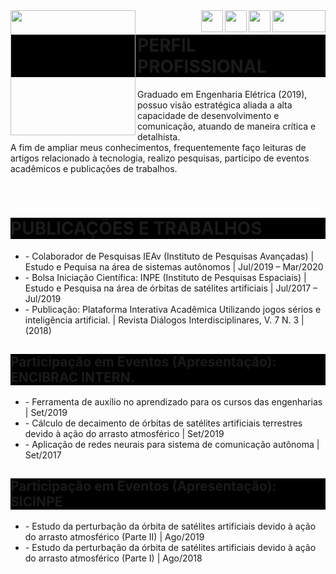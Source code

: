 
<html>
  <head>
  </head>
  <body>
    <img align="left" width="200" height="200" src="https://avatars2.githubusercontent.com/u/59963253?s=460&amp;u=7323bedc1340e20783e611ce1f8061503281255f&amp;v=4">
    <div id="contato" style="background-color:grey;">
      <a href="mailto:rodolfoshimotsu@gmail.com?subject=contato_curriculo">
        <img align="right" width="85" height="35" src="https://ssl.gstatic.com/ui/v1/icons/mail/rfr/logo_gmail_lockup_default_1x.png"><a/>
      <a href="https://www.facebook.com/slyu89/">
        <img align="right" width="35" height="35" src="https://facebookbrand.com/wp-content/uploads/2019/04/f_logo_RGB-Hex-Blue_512.png?w=512&amp;h=512"><a/>
      <a href="https://www.linkedin.com/in/rodolfo-lyu-shimotsu-127860179/">
        <img align="right" width="35" height="35" src="https://content.linkedin.com/content/dam/me/business/en-us/amp/brand-site/v2/bg/LI-Bug.svg.original.svg"><a/>
      <a href="https://github.com/shimotsulyu">
        <img align="right" width="35" height="35" src="https://github.githubassets.com/images/modules/logos_page/GitHub-Mark.png"><a/>
    </div>
    <h1 style="background-color:black;">PERFIL PROFISSIONAL</h1>
    <p>Graduado em Engenharia Elétrica (2019), possuo visão estratégica aliada a alta capacidade de desenvolvimento e comunicação, atuando de maneira crítica e detalhista.<br>A fim de ampliar meus conhecimentos, frequentemente faço leituras de artigos relacionado à tecnologia, realizo pesquisas, participo de eventos acadêmicos e publicações de trabalhos.</p>
    <br clear="both"/>
    <h1 style="background-color:black;">PUBLICAÇÕES E TRABALHOS</h1>
    <ul>
      <li>- Colaborador de Pesquisas IEAv (Instituto de Pesquisas Avançadas) | Estudo e Pequisa na área de sistemas autônomos | Jul/2019 – Mar/2020</li>
      <li>- Bolsa Iniciação Científica: INPE (Instituto de Pesquisas Espaciais) | Estudo e Pesquisa na área de órbitas de satélites artificiais | Jul/2017 – Jul/2019</li>
      <li>- Publicação: Plataforma Interativa Acadêmica Utilizando jogos sérios e inteligência artificial. | Revista Diálogos Interdisciplinares, V. 7 N. 3 | (2018)</li>
    </ul>
    <h2 style="background-color:black;">Participação em Eventos (Apresentação): ENCIBRAC INTERN.</h2>
    <ul>
      <li>- Ferramenta de auxílio no aprendizado para os cursos das engenharias | Set/2019</li>
      <li>- Cálculo de decaimento de órbitas de satélites artificiais terrestres devido à ação do arrasto atmosférico | Set/2019</li>
      <li>- Aplicação de redes neurais para sistema de comunicação autônoma | Set/2017</li>
    </ul>
    <h2 style="background-color:black;">Participação em Eventos (Apresentação): SICINPE</h2>
    <ul>
      <li>- Estudo da perturbação da órbita de satélites artificiais devido à ação do arrasto atmosférico (Parte II) | Ago/2019</li>
      <li>- Estudo da perturbação da órbita de satélites artificiais devido à ação do arrasto atmosférico (Parte I) | Ago/2018</li>
    </ul>
  </body>
</html>

